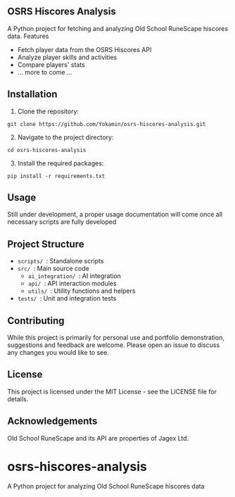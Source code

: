 ## OSRS Hiscores Analysis

A Python project for fetching and analyzing Old School RuneScape hiscores data.
Features

- Fetch player data from the OSRS Hiscores API
- Analyze player skills and activities
- Compare players' stats
- ... more to come ...

## Installation

1. Clone the repository:
```
git clone https://github.com/Yokamin/osrs-hiscores-analysis.git
```
2. Navigate to the project directory:
```
cd osrs-hiscores-analysis
```
3. Install the required packages:
```
pip install -r requirements.txt
```

## Usage
Still under development, a proper usage documentation will come once all necessary scripts are fully developed

## Project Structure

* `scripts/ `: Standalone scripts
* `src/ `: Main source code
    * `ai_integration/ `: AI integration
    * `api/ `: API interaction modules
    * `utils/ `: Utility functions and helpers
* `tests/ `: Unit and integration tests

## Contributing
While this project is primarily for personal use and portfolio demonstration, suggestions and feedback are welcome. Please open an issue to discuss any changes you would like to see.

## License
This project is licensed under the MIT License - see the LICENSE file for details.

## Acknowledgements
Old School RuneScape and its API are properties of Jagex Ltd.

# osrs-hiscores-analysis
A Python project for analyzing Old School RuneScape hiscores data
